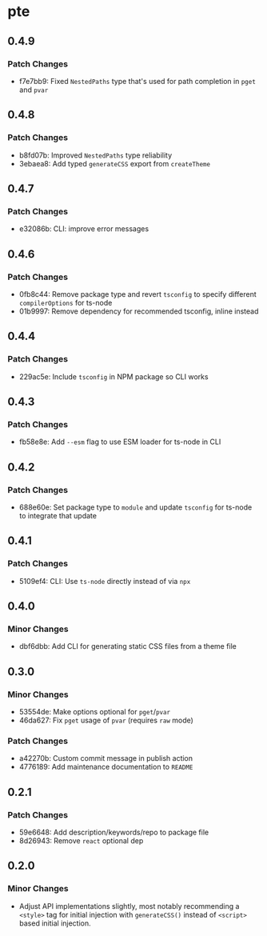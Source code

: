 # pte

## 0.4.9

### Patch Changes

- f7e7bb9: Fixed `NestedPaths` type that's used for path completion in `pget` and `pvar`

## 0.4.8

### Patch Changes

- b8fd07b: Improved `NestedPaths` type reliability
- 3ebaea8: Add typed `generateCSS` export from `createTheme`

## 0.4.7

### Patch Changes

- e32086b: CLI: improve error messages

## 0.4.6

### Patch Changes

- 0fb8c44: Remove package type and revert `tsconfig` to specify different `compilerOptions` for ts-node
- 01b9997: Remove dependency for recommended tsconfig, inline instead

## 0.4.4

### Patch Changes

- 229ac5e: Include `tsconfig` in NPM package so CLI works

## 0.4.3

### Patch Changes

- fb58e8e: Add `--esm` flag to use ESM loader for ts-node in CLI

## 0.4.2

### Patch Changes

- 688e60e: Set package type to `module` and update `tsconfig` for ts-node to integrate that update

## 0.4.1

### Patch Changes

- 5109ef4: CLI: Use `ts-node` directly instead of via `npx`

## 0.4.0

### Minor Changes

- dbf6dbb: Add CLI for generating static CSS files from a theme file

## 0.3.0

### Minor Changes

- 53554de: Make options optional for `pget`/`pvar`
- 46da627: Fix `pget` usage of `pvar` (requires `raw` mode)

### Patch Changes

- a42270b: Custom commit message in publish action
- 4776189: Add maintenance documentation to `README`

## 0.2.1

### Patch Changes

- 59e6648: Add description/keywords/repo to package file
- 8d26943: Remove `react` optional dep

## 0.2.0

### Minor Changes

- Adjust API implementations slightly, most notably recommending a `<style>` tag for initial injection with `generateCSS()` instead of `<script>` based initial injection.
